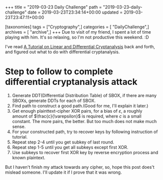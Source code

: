 +++
title = "2019-03-23 Daily Challenge"
path = "2019-03-23-daily-challenge"
date = 2019-03-23T23:34:14+00:00
updated = 2019-03-23T23:47:11+00:00

[taxonomies]
tags = ["Cryptography",]
categories = [ "DailyChallenge",]
archives = [ "archive",]
+++
Due to visit of my friend, I spent a lot of time playing with him. It's so relaxing, so I'm not productive this weekend. :D

<!-- more -->

I've read [A Tutorial on Linear and Differential Cryptanalysis](https://www.engr.mun.ca/~howard/PAPERS/ldc_tutorial.pdf) back and forth, and figured out what to do with differential cryptanalysis.

# Step to follow to complete differential cryptanalysis attack

1. Generate DDT(Differential Distribution Table) of SBOX, if there are many SBOXs, generate DDTs for each of SBOX.
2. Find path to construct a good path.(Good for me, I'll explain it later.)
3. Get enough plainttext-cipher XOR pairs, for a bias of $\varepsilon$, a roughly amount of $\frac{c}{\varepsilon}$ is required, where $c$ is a small constant. The more pairs, the better. But too much does not make much sense.
4. For your constructed path, try to recover keys by following instruction of tutorial.
5. Repeat step 2-4 until you get subkey of last round.
6. Repeat step 1-5 until you get all subkeys except first XOR.
7. Use subkeys to recover first XOR key by reverse encryption process and known plaintext.

But I haven't finish my attack towards any cipher, so, hope this post does't mislead someone. I'll update it if I prove that it was wrong.